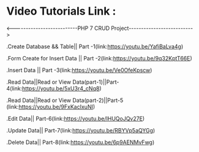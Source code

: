 # Video Tutorials Link :
<--------------------------PHP 7 CRUD Project-------------------------->

.Create  Database && Table|| Part -1(link:https://youtu.be/YafiBaLva4g)

.Form Create for Insert Data || Part -2(link:https://youtu.be/9q32KptT66E)

.Insert Data || Part -3(link:https://youtu.be/Ve0OfeKpscw)

.Read Data||Read or View Data(part-1)||Part-4(link:https://youtu.be/5xU3r4_cNq8)

.Read Data||Read or View Data(part-2)||Part-5 (link:https://youtu.be/9FxKacIxuNI)

.Edit Data|| Part-6(link:https://youtu.be/IHUQoJQv27E)

.Update Data|| Part-7(link:https://youtu.be/RBYVp5aQYGg)

.Delete Data|| Part-8(link:https://youtu.be/6p9AENMvFwg)
